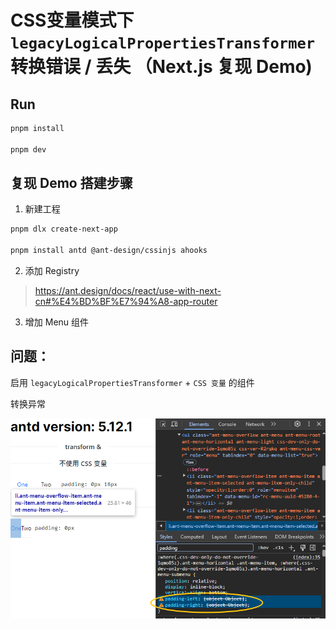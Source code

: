 # CSS变量模式下 `legacyLogicalPropertiesTransformer` 转换错误 / 丢失 （Next.js 复现 Demo)

## Run

```bash
pnpm install

pnpm dev
```

## 复现 Demo 搭建步骤

1. 新建工程

```bash
pnpm dlx create-next-app

pnpm install antd @ant-design/cssinjs ahooks
```

2. 添加 Registry

> https://ant.design/docs/react/use-with-next-cn#%E4%BD%BF%E7%94%A8-app-router

3. 增加 Menu 组件

## 问题：

启用 `legacyLogicalPropertiesTransformer` + `CSS 变量` 的组件

转换异常

![padding-inline](./image/padding-inline.png)
